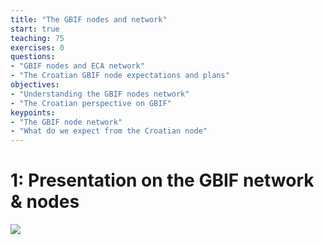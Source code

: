 ```yaml
---
title: "The GBIF nodes and network"
start: true
teaching: 75
exercises: 0
questions:
- "GBIF nodes and ECA network"
- "The Croatian GBIF node expectations and plans"
objectives:
- "Understanding the GBIF nodes network"
- "The Croatian perspective on GBIF"
keypoints:
- "The GBIF node network"
- "What do we expect from the Croatian node"
---
```


# 1: Presentation on the GBIF network & nodes

<a href="https://docs.google.com/presentation/d/1LpvVyCKgghbAvn8yIMoCCYEr7E2nF0-53eSBjr-ckV4/edit?usp=sharing">
    <img src="{{ '/assets/img/gbif_network.PNG' | relative_url }}">
  </a>




